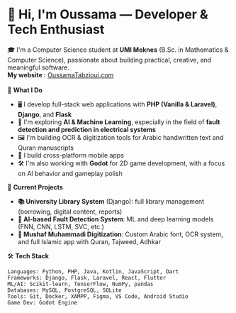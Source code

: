 # 👋 Hi, I'm Oussama — Developer & Tech Enthusiast

🎓 I'm a Computer Science student at **UMI Meknes** (B.Sc. in Mathematics & Computer Science), passionate about building practical, creative, and meaningful software. <br/>
**My website :** [OussamaTabzioui.com](https://oussamatabdev.github.io/oussama-tabzioui)
<br/>
<br/>
🚀 **What I Do**
- 🖥️ I develop full-stack web applications with **PHP (Vanilla & Laravel)**, **Django**, and **Flask**
- 🧠 I'm exploring **AI & Machine Learning**, especially in the field of **fault detection and prediction in electrical systems**
- 🖼️ I'm building OCR & digitization tools for Arabic handwritten text and Quran manuscripts
- 📱 I build cross-platform mobile apps
- 🛠️ I'm also working with **Godot** for 2D game development, with a focus on AI behavior and gameplay polish

🧪 **Current Projects**
- **📚 University Library System** (Django): full library management (borrowing, digital content, reports)
- **🧠 AI-based Fault Detection System**: ML and deep learning models (FNN, CNN, LSTM, SVC, etc.)
- **📖 Mushaf Muhammadi Digitization**: Custom Arabic font, OCR system, and full Islamic app with Quran, Tajweed, Adhkar

🛠️ **Tech Stack**
```text
Languages: Python, PHP, Java, Kotlin, JavaScript, Dart
Frameworks: Django, Flask, Laravel, React, Flutter
ML/AI: Scikit-learn, TensorFlow, NumPy, pandas
Databases: MySQL, PostgreSQL, SQLite
Tools: Git, Docker, XAMPP, Figma, VS Code, Android Studio
Game Dev: Godot Engine
